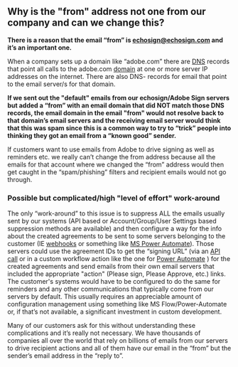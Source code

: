 ## Why is the "from" address not one from our company and can we change this?

**There is a reason that the email “from” is [echosign@echosign.com](mailto:echosign@echosign.com) and it’s an important one.**

When a company sets up a domain like “adobe.com” there are [DNS](https://en.wikipedia.org/wiki/Domain_Name_System) records that point all calls to the adobe.com [domain](https://en.wikipedia.org/wiki/Domain_name) at one or more server IP addresses on the internet. There are also DNS- records for email that point to the email server/s for that domain.

**If we sent out the "default" emails from our echosign/Adobe Sign servers but added a “from” with an email domain that did NOT match those DNS records, the email domain in the email "from" would not resolve back to that domain’s email servers and the receiving email server would think that this was spam since this is a common way to try to “trick” people into thinking they got an email from a “known good” sender.**

 If customers want to use emails from Adobe to drive signing as well as reminders etc. we really can’t change the from address because all the emails for that account where we changed the “from” address would then get caught in the “spam/phishing” filters and recipient emails would not go through.

### Possible but complicated/high "level of effort" work-around

The only “work-around” to this issue is to suppress ALL the emails usually sent by our systems (API based or Account/Group/User Settings based suppression methods are available) and then configure a way for the info about the created agreements to be sent to some servers belonging to the customer (IE [webhooks](https://helpx.adobe.com/sign/using/adobe-sign-webhooks-api.html) or something like [MS Power Automate](https://docs.microsoft.com/en-us/connectors/adobesign/#when-a-new-agreement-is-created)). Those servers could use the agreement IDs to get the “signing URL” (via an [API call](https://documenter.getpostman.com/view/14752/Szf54VPJ?version=latest#9da8435e-4872-44ae-916d-a05435ba798a) or in a custom workflow action like the one for [Power Automate](https://docs.microsoft.com/en-us/connectors/adobesign/#retrieve-the-signing-url) ) for the created agreements and send emails from their own email servers that included the appropriate "action" (Please sign, Please Approve, etc.) links. The customer's systems would have to be configured to do the same for reminders and any other communications that typically come from our servers by default. This usually requires an appreciable amount of configuration management using something like MS Flow/Power-Automate or, if that’s not available, a significant investment in custom development.

 Many of our customers ask for this  without understanding these complications and it’s really not necessary. We have thousands of companies all over the world that rely on billions of emails from our servers to drive recipient actions and all of them have our email in the “from” but the sender’s email address in the “reply to”.
